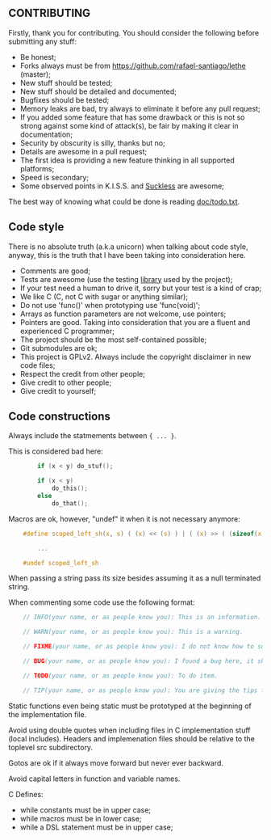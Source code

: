 ## CONTRIBUTING

Firstly, thank you for contributing. You should consider the following before submitting any stuff:

- Be honest;
- Forks always must be from <https://github.com/rafael-santiago/lethe> (master);
- New stuff should be tested;
- New stuff should be detailed and documented;
- Bugfixes should be tested;
- Memory leaks are bad, try always to eliminate it before any pull request;
- If you added some feature that has some drawback or this is not so strong against some kind of attack(s), be fair by making it clear in documentation;
- Security by obscurity is silly, thanks but no;
- Details are awesome in a pull request;
- The first idea is providing a new feature thinking in all supported platforms;
- Speed is secondary;
- Some observed points in K.I.S.S. and [Suckless](https://suckless.org) are awesome;

The best way of knowing what could be done is reading [doc/todo.txt](https://github.com/rafael-santiago/lethe/blob/master/doc/todo.txt).

## Code style

There is no absolute truth (a.k.a unicorn) when talking about code style, anyway, this is the truth that I have
been taking into consideration here.

- Comments are good;
- Tests are awesome (use the testing [library](https://github.com/rafael-santiago/cutest) used by the project);
- If your test need a human to drive it, sorry but your test is a kind of crap;
- We like C (C, not C with sugar or anything similar);
- Do not use 'func()' when prototyping use 'func(void)';
- Arrays as function parameters are not welcome, use pointers;
- Pointers are good. Taking into consideration that you are a fluent and experienced C programmer;
- The project should be the most self-contained possible;
- Git submodules are ok;
- This project is GPLv2. Always include the copyright disclaimer in new code files;
- Respect the credit from other people;
- Give credit to other people;
- Give credit to yourself;

## Code constructions

Always include the statmements between ``{ ... }``.

This is considered bad here:

```c
        if (x < y) do_stuf();

        if (x < y)
            do_this();
        else
            do_that();
```

Macros are ok, however, "undef" it when it is not necessary anymore:

```c
    #define scoped_left_sh(x, s) ( (x) << (s) ) | ( (x) >> ( (sizeof(x) << 3) - (s) ) )

        ...

    #undef scoped_left_sh
```

When passing a string pass its size besides assuming it as a null terminated string.

When commenting some code use the following format:

```c
    // INFO(your name, or as people know you): This is an information.

    // WARN(your name, or as people know you): This is a warning.

    // FIXME(your name, or as people know you): I do not know how to solve it.

    // BUG(your name, or as people know you): I found a bug here, it should be fixed.

    // TODO(your name, or as people know you): To do item.

    // TIP(your name, or as people know you): You are giving the tips for people understand some craziness, weird code chunk.
```

Static functions even being static must be prototyped at the beginning of the implementation file.

Avoid using double quotes when including files in C implementation stuff (local includes). Headers
and implemenation files should be relative to the toplevel src subdirectory.

Gotos are ok if it always move forward but never ever backward.

Avoid capital letters in function and variable names.

C Defines:

- while constants must be in upper case;
- while macros must be in lower case;
- while a DSL statement must be in upper case;
